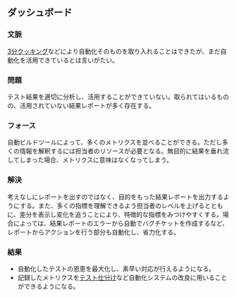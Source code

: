 ## ダッシュボード
### 文脈
[3分クッキング](Three-minuteCooking.html)などにより自動化そのものを取り入れることはできたが、まだ自動化を活用できているとは言いがたい。

### 問題
テスト結果を適切に分析し、活用することができていない。取られてはいるものの、活用されていない結果レポートが多く存在する。

### フォース
自動ビルドツールによって、多くのメトリクスを並べることができる。ただし多くの情報を解釈するには担当者のリソースが必要となる。無目的に結果を垂れ流してしまった場合、メトリクスに意味はなくなってしまう。

### 解決
考えなしにレポートを出すのではなく、目的をもった結果レポートを出力するようにする。また、多くの指標を理解できるよう担当者のレベルを上げるとともに、差分を表示し変化を追うことにより、特徴的な指標をみつけやすくする。場合によっては、結果レポートのエラーから自動でバグチケットを作成するなど、レポートからアクションを行う部分も自動化し、省力化する。

### 結果
* 自動化したテストの恩恵を最大化し、素早い対応が行えるようになる。
* 記録したメトリクスを[テスト仕分け](TestClassification.html)など自動化システムの改良に用いることができるようになる。
